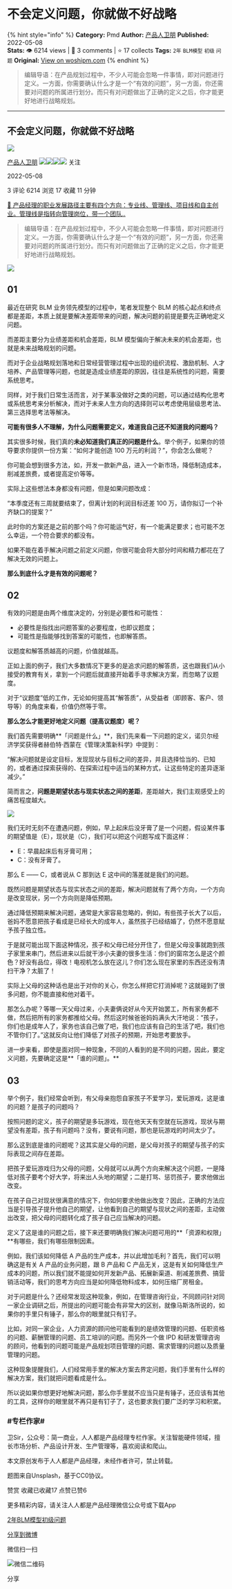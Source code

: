 # 不会定义问题，你就做不好战略
{% hint style="info" %}
**Category:** Pmd
**Author:** [产品人卫朋](https://www.woshipm.com/u/756715)
**Published:** 2022-05-08  
**Stats:** 👁️ 6214 views | 💬 3 comments | ⭐ 17 collects
**Tags:** `2年` `BLM模型` `初级` `问题`
**Original:** [View on woshipm.com](https://www.woshipm.com/pmd/5428455.html)
{% endhint %}
> 编辑导语：在产品规划过程中，不少人可能会忽略一件事情，即对问题进行定义。一方面，你需要确认什么才是一个“有效的问题”，另一方面，你还需要对问题的所属进行划分。而只有对问题做出了正确的定义之后，你才能更好地进行战略规划。

---

## 不会定义问题，你就做不好战略

[![](https://image.woshipm.com/wp-files/2022/06/j6ZLENagj4ROP0plx6di.jpg!/both/72x72)](https://www.woshipm.com/u/756715)

[产品人卫朋](https://www.woshipm.com/u/756715) ![](https://static.woshipm.com/tag/1121_1@2x.png)![](https://static.woshipm.com/tag/2104_1@2x.png)![](https://static.woshipm.com/tag/2303_1@2x.png)![](https://static.woshipm.com/tag/2305_1@2x.png) 关注

2022-05-08

3 评论 6214 浏览 17 收藏 11 分钟

[🔗 产品经理的职业发展路径主要有四个方向：专业线、管理线、项目线和自主创业。管理线是指转向管理岗位，带一个团队..](https://ke.qidianla.com/courses/90pm)

> 编辑导语：在产品规划过程中，不少人可能会忽略一件事情，即对问题进行定义。一方面，你需要确认什么才是一个“有效的问题”，另一方面，你还需要对问题的所属进行划分。而只有对问题做出了正确的定义之后，你才能更好地进行战略规划。

![](https://image.woshipm.com/wp-files/2022/05/Sa7P02gpSACGrMLIPDp4.jpg)

## 01

最近在研究 BLM 业务领先模型的过程中，笔者发现整个 BLM 的核心起点和终点都是差距，本质上就是要解决差距带来的问题，解决问题的前提是要先正确地定义问题。

而差距主要分为业绩差距和机会差距，BLM 模型偏向于解决未来的机会差距，也就是未来战略规划的问题。

而对于企业战略规划落地和日常经营管理过程中出现的组织流程、激励机制、人才培养、产品管理等问题，也就是造成业绩差距的原因，往往是系统性的问题，需要系统思考。

同样，对于我们日常生活而言，对于某事没做好之类的问题，可以通过结构化思考或系统思考来分析解决，而对于未来人生方向的选择则可以考虑使用层级思考法、第三选择思考法等解决。

**可能有很多人不理解，为什么问题需要定义，难道我自己还不知道我的问题吗？**

其实很多时候，我们真的**未必知道我们真正的问题是什么**。举个例子，如果你的领导要求你提供一份方案：“如何才能创造 100 万元的利润？”，你会怎么做呢？

你可能会想到很多方法，如，开发一款新产品，进入一个新市场，降低制造成本，削减差旅费，或者提高定价等等。

实际上这些想法本身都没有问题，但是如果问题改成：

“本季度还有三周就要结束了，但离计划的利润目标还差 100 万，请你拟订一个补齐缺口的提案？”

此时你的方案还是之前的那个吗？你可能运气好，有一个能满足要求；也可能不怎么幸运，一个符合要求的都没有。

如果不能在着手解决问题之前定义问题，你很可能会将大部分时间和精力都花在了解决无效的问题上。

**那么到底什么才是有效的问题呢？**

## 02

有效的问题是由两个维度决定的，分别是必要性和可能性：

*   必要性是指找出问题答案的必要程度，也即议题度；
*   可能性是指能够找到答案的可能性，也即解答质。

议题度和解答质越高的问题，价值就越高。

正如上面的例子，我们大多数情况下更多的是追求问题的解答质，这也跟我们从小接受的教育有关，拿到一个问题后就直接开始着手寻求解决方案，而忽略了议题度。

对于“议题度”低的工作，无论如何提高其“解答质”，从受益者（即顾客、客户、领导等）的角度来看，价值仍然等于零。

**那么怎么才能更好地定义问题（提高议题度）呢？**

我们首先需要明确**「问题是什么」**，我们先来看一下问题的定义，诺贝尔经济学奖获得者赫伯特·西蒙在《管理决策新科学》中提到：

“解决问题就是设定目标，发现现状与目标之间的差异，并且选择恰当的、已知的，或者通过探索获得的、在探索过程中适当的某种方式，让这些特定的差异逐渐减少。”

简而言之，**问题是期望状态与现实状态之间的差距**，差距越大，我们主观感受上的痛苦程度越大。

![](https://image.woshipm.com/wp-files/2022/05/8PHF4rMVIoVn7CQ5ZGH7.png)

我们无时无刻不在遭遇问题，例如，早上起床后没牙膏了是一个问题，假设某件事的期望值是（E），现状是（C），我们可以把这个问题写成下面这样：

*   E：早晨起床后有牙膏可用；
*   C：没有牙膏了。

那么 E —— C，或者说从 C 那到达 E 这中间的落差就是我们的问题。

既然问题是期望状态与现实状态之间的差距，解决问题就有了两个方向，一个方向是改变现状，另一个方向则是降低预期。

通过降低预期来解决问题，通常是大家容易忽略的，例如，有些孩子长大了以后，爸妈不愿意把孩子看成是已经长大的成年人，虽然孩子已经结婚了，仍然不愿意赋予孩子独立性。

于是就可能出现下面这种情况，孩子和父母已经分开住了，但是父母没事就跑到孩子家里来串门，然后进来以后就干涉小夫妻的很多生活：你们的窗帘怎么是这个颜色？好没有品位，得改！电视机怎么放在这儿？你们怎么现在家里的东西还没有清扫干净？太脏了！

实际上父母的这种话也是出于对你的关心，你怎么样把它打消掉呢？这就碰到了很多问题，你不能直接和他对着干。

那怎么办呢？等哪一天父母过来，小夫妻俩说好从今天开始罢工，所有家务都不做，然后把所有的家务都推给父母。然后这时候爸爸妈妈满头大汗地说：“孩子，你们也是成年人了，家务也该自己做了吧，我们也应该有自己的生活了吧，我们也不管你们了。”这就反向让他们降低了对孩子的预期，开始思考要放手。

进一步来看，即使是面对同一种现象，不同的人看到的是不同的问题，因此，要定义问题，先要确定这是**「谁的问题」。**

## 03

举个例子，我们经常会听到，有父母亲抱怨自家孩子不爱学习，爱玩游戏，这是谁的问题？是孩子的问题吗？

按照问题的定义，孩子的期望是多玩游戏，现在他天天有空就在玩游戏，现状与期望没有差距，孩子有问题吗？没有，要说有问题，那也是玩游戏的时间太少了。

那么这到底是谁的问题呢？这其实是父母的问题，是父母对孩子的期望与孩子的实际表现之间存在差距。

把孩子爱玩游戏归为父母的问题，父母就可以从两个方向来解决这个问题，一是降低对孩子要考个好大学，将来出人头地的期望；二是打骂、惩罚孩子，要求他做出改变。

在孩子自己对现状很满意的情况下，你如何要求他做出改变？因此，正确的方法应当是引导孩子提升他自己的期望，让他看到自己的期望与现状之间的差距，主动做出改变，把父母的问题转化成了孩子自己应当解决的问题。

定义了这是谁的问题之后，接下来还要明确我们解决问题可用的**「资源和权限」**有哪些，我们有哪些限制因素。

例如，我们该如何降低 A 产品的生产成本，并以此增加毛利？首先，我们可以明确这是有关 A 产品的业务问题，跟 B 产品和 C 产品无关，这是有关如何降低生产成本的问题，所以我们就不能提如何开发新产品、拓展新渠道、削减差旅费、搞营销活动等，我们的思考方向应当是如何降低物料成本，如何压缩厂房租金。

对于问题是什么？还经常发现这种现象，例如，在管理咨询行业，不同顾问针对同一家企业调研之后，所提出的问题可能会有非常大的区别，就像马斯洛所说的，如果你的手里只有锤子，那么你的眼里就只有钉子。

比如，对同一家企业，人力资源的顾问他可能看到的是绩效管理的问题、任职资格的问题、薪酬管理的问题、员工培训的问题。而另外一个做 IPD 和研发管理咨询的顾问，他看到的问题可能是产品规划项目管理的问题、需求管理的问题以及质量管理的问题。

这种现象提醒我们，人们经常用手里的解决方案去界定问题，我们手里有什么样的解决方案，我们就把问题看成是什么。

所以说如果你想更好地解决问题，那么你手里就不应当只是有锤子，还应该有其他的工具，这样你的眼里就不再只是有钉子了，这也要求我们要广泛的学习和积累。

### #专栏作家#

卫Sir，公众号：简一商业，人人都是产品经理专栏作家。关注智能硬件领域，擅长市场分析、产品设计开发、生产管理等，喜欢阅读和爬山。

本文原创发布于人人都是产品经理，未经作者许可，禁止转载。

题图来自Unsplash，基于CC0协议。

赞赏 收藏已收藏17 点赞已赞6

更多精彩内容，请关注人人都是产品经理微信公众号或下载App

[2年](https://www.woshipm.com/tag/2%e5%b9%b4)[BLM模型](https://www.woshipm.com/tag/blm%e6%a8%a1%e5%9e%8b)[初级](https://www.woshipm.com/tag/%e5%88%9d%e7%ba%a7)[问题](https://www.woshipm.com/tag/%e9%97%ae%e9%a2%98)

[分享到微博](https://service.weibo.com/share/share.php?appkey=2775287854&title=不会定义问题，你就做不好战略&url=https://www.woshipm.com/pmd/5428455.html&pic=https://image.woshipm.com/wp-files/2022/05/Sa7P02gpSACGrMLIPDp4.jpg)

微信扫一扫

![微信二维码](https://api.pwmqr.com/qrcode/create/?url=https://www.woshipm.com/pmd/5428455.html)

分享